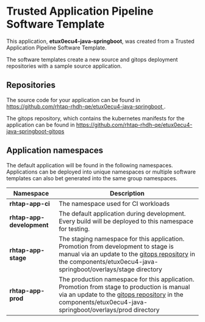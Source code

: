 # Trusted Application Pipeline Software Template

This application, **etux0ecu4-java-springboot**, was created from a Trusted Application Pipeline Software Template.

The software templates create a new source and gitops deployment repositories with a sample source application. 

## Repositories

The source code for your application can be found in [https://github.com/rhtap-rhdh-qe/etux0ecu4-java-springboot ](https://github.com/rhtap-rhdh-qe/etux0ecu4-java-springboot ).
 
The gitops repository, which contains the kubernetes manifests for the application can be found in 
[https://github.com/rhtap-rhdh-qe/etux0ecu4-java-springboot-gitops ](https://github.com/rhtap-rhdh-qe/etux0ecu4-java-springboot-gitops ) 

## Application namespaces 

The default application will be found in the following namespaces. Applications can be deployed into unique namespaces or multiple software templates can also bet generated into the same group namespaces.  

|  Namespace   |  Description   |  
| -------- | -------- |
| **rhtap-app-ci** | The namespace used for CI workloads |
| **rhtap-app-development** | The default application during development. Every build will be deployed to this namespace for testing. |
| **rhtap-app-stage** | The staging namespace for this application. Promotion from development to stage is manual via an update to the [gitops repository](https://github.com/rhtap-rhdh-qe/etux0ecu4-java-springboot-gitops ) in the components/etux0ecu4-java-springboot/overlays/stage directory |
| **rhtap-app-prod** | The production namespace for this application. Promotion from stage to production is manual via an update to the [gitops repository](https://github.com/rhtap-rhdh-qe/etux0ecu4-java-springboot-gitops ) in the components/etux0ecu4-java-springboot/overlays/prod directory |
